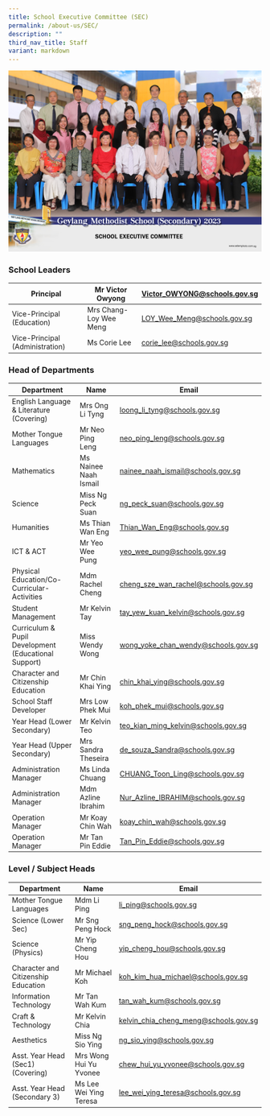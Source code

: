 ```yaml
---
title: School Executive Committee (SEC)
permalink: /about-us/SEC/
description: ""
third_nav_title: Staff
variant: markdown
---
```

![](/images/school_executive_committee_2.jpg)
### School Leaders


| Principal | Mr Victor Owyong | [Victor\_OWYONG@schools.gov.sg](mailto:Victor_OWYONG@schools.gov.sg) |
| -------- | -------- | -------- |
| Vice-Principal (Education)     | Mrs Chang-Loy Wee Meng    | [LOY\_Wee\_Meng@schools.gov.sg](mailto:LOY_Wee_Meng@schools.gov.sg)     |
| Vice-Principal (Administration)   | Ms Corie Lee     | [corie_lee@schools.gov.sg](mailto:corie_lee@schools.gov.sg)     |








### Head of Departments


| Department | Name | Email |
| -------- | -------- | -------- |
| English Language & Literature (Covering)     | Mrs Ong Li Tyng    |[loong\_li\_tyng@schools.gov.sg](mailto:loong_li_tyng@schools.gov.sg) |
| Mother Tongue Languages     | Mr Neo Ping Leng     |[neo\_ping\_leng@schools.gov.sg](mailto:neo_ping_leng@schools.gov.sg) |
| Mathematics | Ms Nainee Naah Ismail | [nainee\_naah\_ismail@schools.gov.sg](mailto:nainee_naah_ismail@schools.gov.sg) |
| Science     | Miss Ng Peck Suan     | [ng\_peck\_suan@schools.gov.sg](mailto:ng_peck_suan@schools.gov.sg) |
| Humanities    | Ms Thian Wan Eng     | [Thian\_Wan\_Eng@schools.gov.sg](mailto:Thian_Wan_Eng@schools.gov.sg)     |
| ICT & ACT| Mr Yeo Wee Pung     | [yeo\_wee\_pung@schools.gov.sg](mailto:yeo_wee_pung@schools.gov.sg)     |
| Physical Education/Co-Curricular-Activities     | Mdm Rachel Cheng     | [cheng\_sze\_wan\_rachel@schools.gov.sg](mailto:cheng_sze_wan_rachel@schools.gov.sg)    |
| Student Management     | Mr Kelvin Tay     | [tay\_yew\_kuan\_kelvin@schools.gov.sg](mailto:tay_yew_kuan_kelvin@schools.gov.sg)     |
| Curriculum & Pupil Development (Educational Support)     | Miss Wendy Wong     | [wong\_yoke\_chan\_wendy@schools.gov.sg](mailto:wong_yoke_chan_wendy@schools.gov.sg)     |
| Character and Citizenship Education   | Mr Chin Khai Ying    | [chin\_khai\_ying@schools.gov.sg](mailto:chin_khai_ying@schools.gov.sg)     |
| School Staff Developer     | Mrs Low Phek Mui     | [koh\_phek\_mui@schools.gov.sg](mailto:koh_phek_mui@schools.gov.sg)     |
| Year Head (Lower Secondary)    | Mr Kelvin Teo    | [teo\_kian\_ming\_kelvin@schools.gov.sg](mailto:teo_kian_ming_kelvin@schools.gov.sg)
| Year Head (Upper Secondary)     | Mrs Sandra Theseira   | [de\_souza\_Sandra@schools.gov.sg](mailto:de_souza_Sandra@schools.gov.sg)     |
| Administration Manager     | Ms Linda Chuang    | [CHUANG\_Toon\_Ling@schools.gov.sg](mailto:CHUANG_Toon_Ling@schools.gov.sg)     |
| Administration Manager    | Mdm Azline Ibrahim     | [Nur\_Azline\_IBRAHIM@schools.gov.sg](mailto:Nur_Azline_IBRAHIM@schools.gov.sg)    |
| Operation Manager   | Mr Koay Chin Wah   | [koay\_chin\_wah@schools.gov.sg](mailto:koay_chin_wah@schools.gov.sg)    |
| Operation Manager    | Mr Tan Pin Eddie    | [Tan\_Pin\_Eddie@schools.gov.sg](mailto:Tan_Pin_Eddie@schools.gov.sg)    |

### Level / Subject Heads

| Department | Name | Email |
| -------- | -------- | -------- |
| Mother Tongue Languages     | Mdm Li Ping     | [li\_ping@schools.gov.sg](mailto:li_ping@schools.gov.sg)    |
| Science (Lower Sec)   | Mr Sng Peng Hock    | [sng\_peng\_hock@schools.gov.sg](mailto:sng_peng_hock@schools.gov.sg)     |
| Science (Physics)   | Mr Yip Cheng Hou    | [yip\_cheng\_hou@schools.gov.sg](mailto:yip_cheng_hou@schools.gov.sg)     |
| Character and Citizenship Education     | Mr Michael Koh     | [koh\_kim\_hua\_michael@schools.gov.sg](mailto:koh_kim_hua_michael@schools.gov.sg)     |
| Information Technology   | Mr Tan Wah Kum    | [tan\_wah\_kum@schools.gov.sg](mailto:tan_wah_kum@schools.gov.sg)     |
| Craft & Technology     | Mr Kelvin Chia     | [kelvin\_chia\_cheng\_meng@schools.gov.sg](mailto:kelvin_chia_cheng_meng@schools.gov.sg)     |
| Aesthetics    | Miss Ng Sio Ying   | [ng\_sio\_ying@schools.gov.sg](mailto:ng_sio_ying@schools.gov.sg)     |
| Asst. Year Head (Sec1) (Covering)    | Mrs Wong Hui Yu Yvonee    | [chew\_hui\_yu\_yvonee@schools.gov.sg](mailto:chew_hui_yu_yvonee@schools.gov.sg)   |
| Asst. Year Head (Secondary 3)  | Ms Lee Wei Ying Teresa   | [lee\_wei\_ying\_teresa@schools.gov.sg](mailto:lee_wei_ying_teresa@schools.gov.sg)   |
